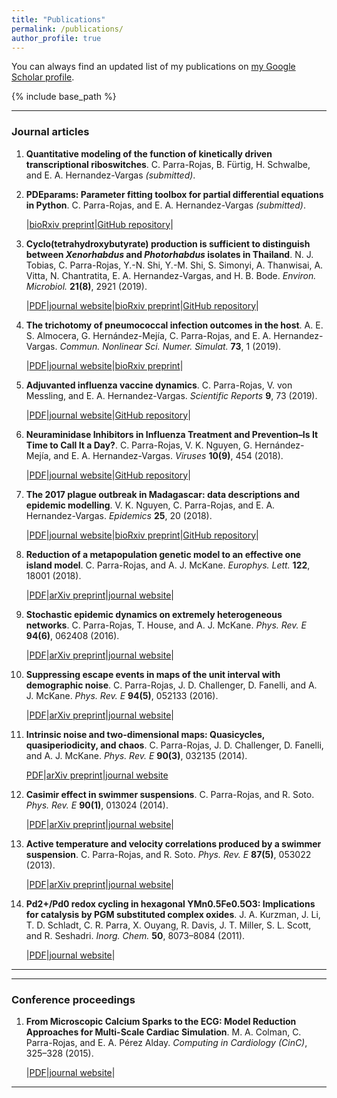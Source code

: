 ```yaml
---
title: "Publications"
permalink: /publications/
author_profile: true
---
```


You can always find an updated list of my publications on [my Google Scholar profile](https://scholar.google.co.uk/citations?user=YnR1OOQAAAAJ&hl=en).

{% include base_path %}

---

### Journal articles

1. **Quantitative modeling of the function of kinetically driven transcriptional riboswitches**. C. Parra-Rojas, B. Fürtig, H. Schwalbe, and E. A. Hernandez-Vargas *(submitted)*.

1. **PDEparams: Parameter fitting toolbox for partial differential equations in Python**.
C. Parra-Rojas, and E. A. Hernandez-Vargas *(submitted)*.

    |[bioRxiv preprint](https://www.biorxiv.org/content/10.1101/631226v1)|[GitHub repository](https://github.com/cparrarojas/PDEparams)|

3. **Cyclo(tetrahydroxybutyrate) production is sufficient to distinguish between _Xenorhabdus_ and _Photorhabdus_ isolates in Thailand**.
N. J. Tobias, C. Parra-Rojas, Y.-N. Shi, Y.-M. Shi, S. Simonyi, A. Thanwisai, A. Vitta, N. Chantratita, E. A. Hernandez-Vargas, and H. B. Bode. *Environ. Microbiol.* **21(8)**, 2921 (2019).

    |[PDF](/files/pubs/2019-Chemotypes.pdf)|[journal website](https://onlinelibrary.wiley.com/doi/full/10.1111/1462-2920.14685)|[bioRxiv preprint](https://www.biorxiv.org/content/10.1101/535781v1)|[GitHub repository](https://github.com/cparrarojas/geographical-chemotypes)|

4. **The trichotomy of pneumococcal infection outcomes in the host**. A. E. S. Almocera, G. Hernández-Mejía, C. Parra-Rojas, and E. A. Hernandez-Vargas. *Commun. Nonlinear Sci. Numer. Simulat.* **73**, 1 (2019).

    |[PDF](/files/pubs/2019-Pneumococcus.pdf)|[journal website](https://www.sciencedirect.com/science/article/pii/S1007570419300292)|[bioRxiv preprint](https://www.biorxiv.org/content/early/2018/07/16/370007)|

1. **Adjuvanted influenza vaccine dynamics**. C. Parra-Rojas, V. von Messling, and E. A. Hernandez-Vargas. *Scientific Reports* **9**, 73 (2019).

    |[PDF](/files/pubs/2019-Vaccine.pdf)|[journal website](https://www.nature.com/articles/s41598-018-36426-9)|[GitHub repository](https://github.com/cparrarojas/adjuvanted-vaccine)|

1. **Neuraminidase Inhibitors in Influenza Treatment and Prevention–Is It Time to Call It a Day?**. C. Parra-Rojas, V. K. Nguyen, G. Hernández-Mejía, and E. A. Hernandez-Vargas. *Viruses* **10(9)**, 454 (2018).

    |[PDF](/files/pubs/2018-NAIs.pdf)|[journal website](http://www.mdpi.com/1999-4915/10/9/454)|[GitHub repository](https://github.com/systemsmedicine/neuraminidase-inhibitors)|

1. **The 2017 plague outbreak in Madagascar: data descriptions and epidemic modelling**. V. K. Nguyen, C. Parra-Rojas, and E. A. Hernandez-Vargas. *Epidemics* **25**, 20 (2018).

    |[PDF](/files/pubs/2018-Plague.pdf)|[journal website](https://www.sciencedirect.com/science/article/pii/S1755436518300070)|[bioRxiv preprint](https://www.biorxiv.org/content/early/2018/01/14/247569)|[GitHub repository](https://github.com/systemsmedicine/plague2017)|

1. **Reduction of a metapopulation genetic model to an effective one island model**. C. Parra-Rojas, and A. J. McKane. *Europhys. Lett.* **122**, 18001 (2018).

    |[PDF](/files/pubs/2018-SLVC.pdf)|[arXiv preprint](https://arxiv.org/abs/1707.07145)|[journal website](http://iopscience.iop.org/article/10.1209/0295-5075/122/18001)|

2. **Stochastic epidemic dynamics on extremely heterogeneous networks**. C. Parra-Rojas, T. House, and A. J. McKane. *Phys. Rev. E* **94(6)**, 062408 (2016).

    |[PDF](/files/pubs/2016-Network_epidemics.pdf)|[arXiv preprint](https://arxiv.org/abs/1609.08450)|[journal website](https://journals.aps.org/pre/abstract/10.1103/PhysRevE.94.062408)|

3. **Suppressing escape events in maps of the unit interval with demographic noise**. C. Parra-Rojas, J. D. Challenger, D. Fanelli, and A. J. McKane. *Phys. Rev. E* **94(5)**, 052133 (2016).

    |[PDF](/files/pubs/2016-Escape.pdf)|[arXiv preprint](https://arxiv.org/abs/1607.03544)|[journal website](https://journals.aps.org/pre/abstract/10.1103/PhysRevE.94.052133)|

4. **Intrinsic noise and two-dimensional maps: Quasicycles, quasiperiodicity, and chaos**. C. Parra-Rojas, J. D. Challenger, D. Fanelli, and A. J. McKane. *Phys. Rev. E* **90(3)**, 032135 (2014).

    [PDF](/files/pubs/2014-2D_maps.pdf)|[arXiv preprint](https://arxiv.org/abs/1407.1759)|[journal website](https://journals.aps.org/pre/abstract/10.1103/PhysRevE.90.032135)

5. **Casimir effect in swimmer suspensions**. C. Parra-Rojas, and R. Soto. *Phys. Rev. E* **90(1)**, 013024 (2014).

    |[PDF](/files/pubs/2014-Casimir.pdf)|[arXiv preprint](https://arxiv.org/abs/1404.4857)|[journal website](https://journals.aps.org/pre/abstract/10.1103/PhysRevE.90.013024)|

6. **Active temperature and velocity correlations produced by a swimmer suspension**. C. Parra-Rojas, and R. Soto. *Phys. Rev. E* **87(5)**, 053022 (2013).

    |[PDF](/files/pubs/2013-T_active.pdf)|[arXiv preprint](https://arxiv.org/abs/1305.3720)|[journal website](https://journals.aps.org/pre/abstract/10.1103/PhysRevE.87.053022)|

7. **Pd2+/Pd0 redox cycling in hexagonal YMn0.5Fe0.5O3: Implications for catalysis by PGM substituted complex oxides**. J. A. Kurzman, J. Li, T. D. Schladt, C. R. Parra, X. Ouyang, R. Davis, J. T. Miller, S. L. Scott, and R. Seshadri. *Inorg. Chem.* **50**, 8073–8084 (2011).

    |[PDF](/files/pubs/2011-Pd_cycling.pdf)|[journal website](http://pubs.acs.org/doi/abs/10.1021/ic200455a)|

----
----

### Conference proceedings

1. **From Microscopic Calcium Sparks to the ECG: Model Reduction Approaches for Multi-Scale Cardiac Simulation**. M. A. Colman, C. Parra-Rojas, and E. A. Pérez Alday. *Computing in Cardiology (CinC)*, 325–328 (2015).

    |[PDF](/files/pubs/2015-Ca_sparks.pdf)|[journal website](http://ieeexplore.ieee.org/abstract/document/7408652/)|

---
